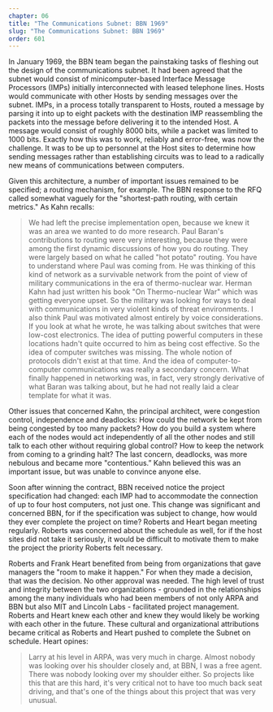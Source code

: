 ```yaml
---
chapter: 06
title: "The Communications Subnet: BBN 1969"
slug: "The Communications Subnet: BBN 1969"
order: 601
---
```


In January 1969, the BBN team began the painstaking tasks of fleshing out the design of the communications subnet. It had been agreed that the subnet would consist of minicomputer-based Interface Message Processors (IMPs) initially interconnected with leased telephone lines. Hosts would communicate with other Hosts by sending messages over the subnet. IMPs, in a process totally transparent to Hosts, routed a message by parsing it into up to eight packets with the destination IMP reassembling the packets into the message before delivering it to the intended Host. A message would consist of roughly 8000 bits, while a packet was limited to 1000 bits. Exactly how this was to work, reliably and error-free, was now the challenge. It was to be up to personnel at the Host sites to determine how sending messages rather than establishing circuits was to lead to a radically new means of communications between computers.

Given this architecture, a number of important issues remained to be specified; a routing mechanism, for example. The BBN response to the RFQ called somewhat vaguely for the "shortest-path routing, with certain metrics." As Kahn recalls:

>We had left the precise implementation open, because we knew it was an area we wanted to do more research. Paul Baran's contributions to routing were very interesting, because they were among the first dynamic discussions of how you do routing. They were largely based on what he called "hot potato" routing. You have to understand where Paul was coming from. He was thinking of this kind of network as a survivable network from the point of view of military communications in the era of thermo-nuclear war. Herman Kahn had just written his book "On Thermo-nuclear War" which was getting everyone upset. So the military was looking for ways to deal with communications in very violent kinds of threat environments. I also think Paul was motivated almost entirely by voice considerations. If you look at what he wrote, he was talking about switches that were low-cost electronics. The idea of putting powerful computers in these locations hadn't quite occurred to him as being cost effective. So the idea of computer switches was missing. The whole notion of protocols didn't exist at that time. And the idea of computer-to-computer communications was really a secondary concern. What finally happened in networking was, in fact, very strongly derivative of what Baran was talking about, but he had not really laid a clear template for what it was.

Other issues that concerned Kahn, the principal architect, were congestion control, independence and deadlocks: How could the network be kept from being congested by too many packets? How do you build a system where each of the nodes would act independently of all the other nodes and still talk to each other without requiring global control? How to keep the network from coming to a grinding halt? The last concern, deadlocks, was more nebulous and became more "contentious.” Kahn believed this was an important issue, but was unable to convince anyone else.

Soon after winning the contract, BBN received notice the project specification had changed: each IMP had to accommodate the connection of up to four host computers, not just one. This change was significant and concerned BBN, for if the specification was subject to change, how would they ever complete the project on time? Roberts and Heart began meeting regularly. Roberts was concerned about the schedule as well, for if the host sites did not take it seriously, it would be difficult to motivate them to make the project the priority Roberts felt necessary.

Roberts and Frank Heart benefited from being from organizations that gave managers the "room to make it happen." For when they made a decision, that was the decision. No other approval was needed. The high level of trust and integrity between the two organizations - grounded in the relationships among the many individuals who had been members of not only ARPA and BBN but also MIT and Lincoln Labs - facilitated project management. Roberts and Heart knew each other and knew they would likely be working with each other in the future. These cultural and organizational attributions became critical as Roberts and Heart pushed to complete the Subnet on schedule. Heart opines:

>Larry at his level in ARPA, was very much in charge. Almost nobody was looking over his shoulder closely and, at BBN, I was a free agent. There was nobody looking over my shoulder either. So projects like this that are this hard, it's very critical not to have too much back seat driving, and that's one of the things about this project that was very unusual.

